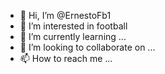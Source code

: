 - 👋 Hi, I’m @ErnestoFb1
- 👀 I’m interested in football
- 🌱 I’m currently learning ...
- 💞️ I’m looking to collaborate on ...
- 📫 How to reach me ...

<!---
ErnestoFb1/ErnestoFb1 is a ✨ special ✨ repository because its `README.md` (this file) appears on your GitHub profile.
You can click the Preview link to take a look at your changes.
--->

